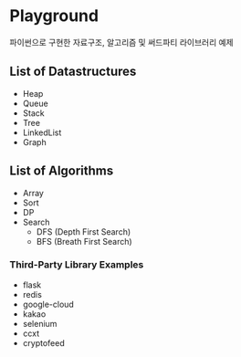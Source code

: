 # Playground
파이썬으로 구현한 자료구조, 알고리즘 및 써드파티 라이브러리 예제

## List of Datastructures
- Heap
- Queue
- Stack
- Tree
- LinkedList
- Graph

## List of Algorithms
- Array
- Sort
- DP
- Search
  - DFS (Depth First Search)
  - BFS (Breath First Search)

### Third-Party Library Examples
- flask
- redis
- google-cloud
- kakao
- selenium
- ccxt
- cryptofeed
